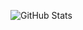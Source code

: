 ![GitHub Stats](https://github-readme-stats.vercel.app/api?username=freadc0de-y&show_icons=true&theme=github_dark)
